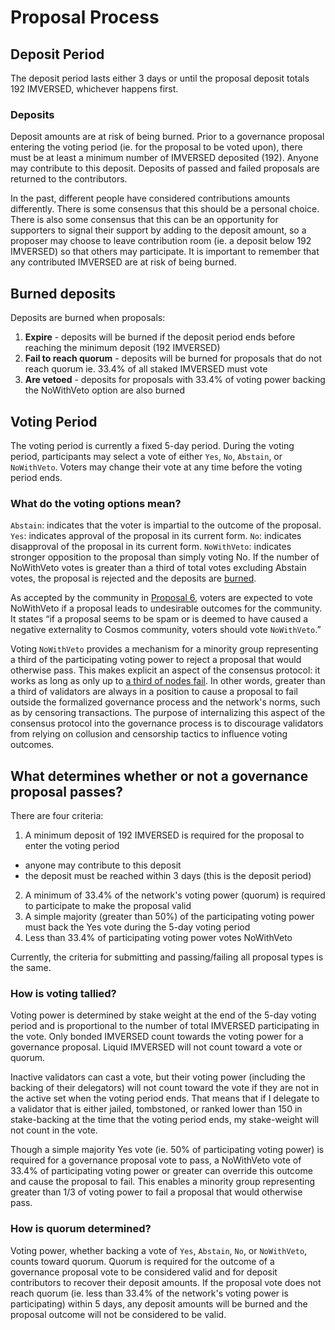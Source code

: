 # Proposal Process

## Deposit Period
The deposit period lasts either 3 days or until the proposal deposit totals 192 IMVERSED, whichever happens first.

### Deposits
Deposit amounts are at risk of being burned. Prior to a governance proposal entering the voting period (ie. for the proposal to be voted upon), there must be at least a minimum number of IMVERSED deposited (192). Anyone may contribute to this deposit. Deposits of passed and failed proposals are returned to the contributors.

In the past, different people have considered contributions amounts differently. There is some consensus that this should be a personal choice. There is also some consensus that this can be an opportunity for supporters to signal their support by adding to the deposit amount, so a proposer may choose to leave contribution room (ie. a deposit below 192 IMVERSED) so that others may participate. It is important to remember that any contributed IMVERSED are at risk of being burned.

## Burned deposits
Deposits are burned when proposals:

1. **Expire** - deposits will be burned if the deposit period ends before reaching the minimum deposit (192 IMVERSED)
2. **Fail to reach quorum** - deposits will be burned for proposals that do not reach quorum ie. 33.4% of all staked IMVERSED must vote
3. **Are vetoed** - deposits for proposals with 33.4% of voting power backing the NoWithVeto option are also burned

## Voting Period
The voting period is currently a fixed 5-day period. During the voting period, participants may select a vote of either `Yes`, `No`, `Abstain`, or `NoWithVeto`. Voters may change their vote at any time before the voting period ends.

### What do the voting options mean?
`Abstain`: indicates that the voter is impartial to the outcome of the proposal.
`Yes`: indicates approval of the proposal in its current form.
`No`: indicates disapproval of the proposal in its current form.
`NoWithVeto`: indicates stronger opposition to the proposal than simply voting No. If the number of NoWithVeto votes is greater than a third of total votes excluding Abstain votes, the proposal is rejected and the deposits are [burned](https://docs.imversed.com/users/governance/process.html#burned-deposits).

As accepted by the community in [Proposal 6](https://www.mintscan.io/cosmos/proposals/6), voters are expected to vote NoWithVeto if a proposal leads to undesirable outcomes for the community. It states “if a proposal seems to be spam or is deemed to have caused a negative externality to Cosmos community, voters should vote `NoWithVeto`.”

Voting `NoWithVeto` provides a mechanism for a minority group representing a third of the participating voting power to reject a proposal that would otherwise pass. This makes explicit an aspect of the consensus protocol: it works as long as only up to [a third of nodes fail](https://docs.tendermint.com/v0.35/introduction/what-is-tendermint.html). In other words, greater than a third of validators are always in a position to cause a proposal to fail outside the formalized governance process and the network's norms, such as by censoring transactions. The purpose of internalizing this aspect of the consensus protocol into the governance process is to discourage validators from relying on collusion and censorship tactics to influence voting outcomes.

## What determines whether or not a governance proposal passes?

There are four criteria:

1. A minimum deposit of 192 IMVERSED is required for the proposal to enter the voting period
  * anyone may contribute to this deposit
  * the deposit must be reached within 3 days (this is the deposit period)
  
2. A minimum of 33.4% of the network's voting power (quorum) is required to participate to make the proposal valid
3. A simple majority (greater than 50%) of the participating voting power must back the Yes vote during the 5-day voting period
4. Less than 33.4% of participating voting power votes NoWithVeto

Currently, the criteria for submitting and passing/failing all proposal types is the same.

### How is voting tallied?

Voting power is determined by stake weight at the end of the 5-day voting period and is proportional to the number of total IMVERSED participating in the vote. Only bonded IMVERSED count towards the voting power for a governance proposal. Liquid IMVERSED will not count toward a vote or quorum.

Inactive validators can cast a vote, but their voting power (including the backing of their delegators) will not count toward the vote if they are not in the active set when the voting period ends. That means that if I delegate to a validator that is either jailed, tombstoned, or ranked lower than 150 in stake-backing at the time that the voting period ends, my stake-weight will not count in the vote.

Though a simple majority Yes vote (ie. 50% of participating voting power) is required for a governance proposal vote to pass, a NoWithVeto vote of 33.4% of participating voting power or greater can override this outcome and cause the proposal to fail. This enables a minority group representing greater than 1/3 of voting power to fail a proposal that would otherwise pass.

### How is quorum determined?
Voting power, whether backing a vote of `Yes`, `Abstain`, `No`, or `NoWithVeto`, counts toward quorum. Quorum is required for the outcome of a governance proposal vote to be considered valid and for deposit contributors to recover their deposit amounts. If the proposal vote does not reach quorum (ie. less than 33.4% of the network's voting power is participating) within 5 days, any deposit amounts will be burned and the proposal outcome will not be considered to be valid.